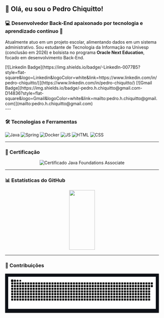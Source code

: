 ## 👋 Olá, eu sou o Pedro Chiquitto!

### 💻 Desenvolvedor Back-End apaixonado por tecnologia e aprendizado contínuo 🚀

Atualmente atuo em um projeto escolar, alimentando dados em um sistema administrativo. Sou estudante de Tecnologia da Informação na Univesp (conclusão em 2026) e bolsista no programa **Oracle Next Education**, focado em desenvolvimento Back-End.
<div style="display: inline_block">
[![Linkedin Badge](https://img.shields.io/badge/-LinkedIn-0077B5?style=flat-square&logo=Linkedin&logoColor=white&link=https://www.linkedin.com/in/pedro-chiquitto/)](https://www.linkedin.com/in/pedro-chiquitto/)
[![Gmail Badge](https://img.shields.io/badge/-pedro.h.chiquitto@gmail.com-D14836?style=flat-square&logo=Gmail&logoColor=white&link=mailto:pedro.h.chiquitto@gmail.com)](mailto:pedro.h.chiquitto@gmail.com)
</div>
---

### 🛠️ Tecnologias e Ferramentas

<div style="display: inline_block">
  <img align="center" alt="Java" height="30" width="40" src="https://cdn.jsdelivr.net/gh/devicons/devicon/icons/java/java-original.svg">
  <img align="center" alt="Spring" height="30" width="40" src="https://cdn.jsdelivr.net/gh/devicons/devicon/icons/spring/spring-original.svg">
  <img align="center" alt="Docker" height="30" width="40" src="https://cdn.jsdelivr.net/gh/devicons/devicon/icons/docker/docker-original.svg">
  <img align="center" alt="JS" height="30" width="40" src="https://cdn.jsdelivr.net/gh/devicons/devicon/icons/javascript/javascript-original.svg">
  <img align="center" alt="HTML" height="30" width="40" src="https://cdn.jsdelivr.net/gh/devicons/devicon/icons/html5/html5-original.svg">
  <img align="center" alt="CSS" height="30" width="40" src="https://cdn.jsdelivr.net/gh/devicons/devicon/icons/css3/css3-original.svg">
</div>

---

### 📜 Certificação

<p align="center">
  <img src="https://images.credly.com/size/340x340/images/aeada4ab-bd8f-4c3c-bf4a-a9f2f4e04dd2/02a_Java_Foundations_Associate.png" alt="Certificado Java Foundations Associate" width="200" />
</p>


---

### 📊 Estatísticas do GitHub

<div align="center">
  <img width="41%" height="195px" src="https://github-readme-stats.vercel.app/api/top-langs/?username=Pedro-Henrique-Chiquitto&layout=compact&hide_border=true&title_color=8f00ff&text_color=ffffff&bg_color=0d1117" />
</div>

---

### 🐍 Contribuições

<div style="background-color: #0d1117; padding: 10px;">
<picture>
  <source media="(prefers-color-scheme: dark)" srcset="https://raw.githubusercontent.com/Pedro-Henrique-Chiquitto/Pedro-Henrique-Chiquitto/output/github-contribution-grid-snake-dark.svg">
  <source media="(prefers-color-scheme: light)" srcset="https://raw.githubusercontent.com/Pedro-Henrique-Chiquitto/Pedro-Henrique-Chiquitto/output/github-contribution-grid-snake.svg">
  <img alt="github contribution grid snake animation" src="https://raw.githubusercontent.com/Pedro-Henrique-Chiquitto/Pedro-Henrique-Chiquitto/output/github-contribution-grid-snake.svg">
</picture>
</div>
